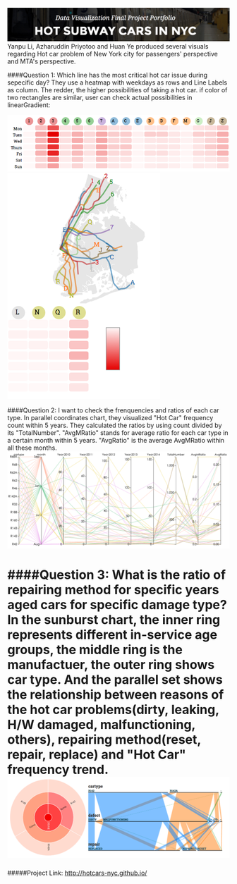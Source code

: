 ![HotCars-Head](pics/HotCars-head.png)
Yanpu Li, Azharuddin Priyotoo and Huan Ye produced several visuals regarding Hot car problem of New York city for passengers' perspective and MTA's perspective.

####Question 1: Which line has the most critical hot car issue during sepecific day?
They use a heatmap with weekdays as rows and Line Labels as column. The redder, the higher possibilities of taking a hot car. if color of two rectangles are similar, user can check actual possibilities in linearGradient:

![HotCars-Q1](pics/HotCars-Q1-2.png) ![HotCars-Q1-2](pics/HotCars-Q1.png)

####Question 2: I want to check the frenquencies and ratios of each car type.
In parallel coordinates chart, they visualized "Hot Car" frequency count within 5 years. They calculated the ratios by using count divided by its "TotalNumber". "AvgMRatio" stands for average ratio for each car type in a certain month within 5 years. "AvgRatio" is the average AvgMRatio within all these months.
![HotCars-Q2](pics/HotCars-Q2-2.png)

####Question 3: What is the ratio of repairing method for specific years aged cars for specific damage type?
In the sunburst chart, the inner ring represents different in-service age groups, the middle ring is the manufactuer, the outer ring shows car type.
And the parallel set shows the relationship between reasons of the hot car problems(dirty, leaking, H/W damaged, malfunctioning, others), repairing method(reset, repair, replace) and "Hot Car" frequency trend.
![HotCars-Q3](pics/HotCars-Q3.png)
===
#####Project Link: http://hotcars-nyc.github.io/
